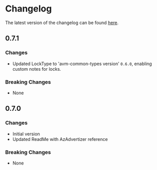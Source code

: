 # Changelog

The latest version of the changelog can be found [here](https://github.com/Azure/bicep-registry-modules/blob/main/avm/res/network/virtual-network/CHANGELOG.md).

## 0.7.1

### Changes

- Updated LockType to 'avm-common-types version' `0.6.0`, enabling custom notes for locks.

### Breaking Changes

- None

## 0.7.0

### Changes

- Initial version
- Updated ReadMe with AzAdvertizer reference

### Breaking Changes

- None
